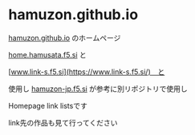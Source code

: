 # hamuzon.github.io
[hamuzon.github.io](https://hamuzon.github.io) のホームページ

[home.hamusata.f5.si](https://home.hamusata.f5.si/) と

[www.link-s.f5.si](https://www.link-s.f5.si/)　と

使用し
[hamuzon-jp.f5.si](https://hamuzon-jp.f5.si/) が参考に別リポジトリで使用し

Homepage link listsです

link先の作品も見て行ってください
